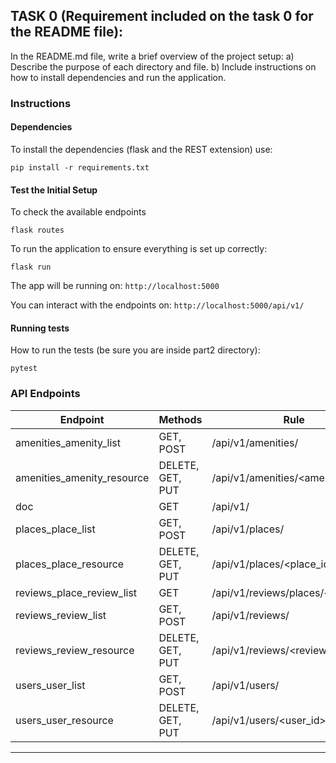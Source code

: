 ## TASK 0 (Requirement included on the task 0 for the README file):
In the README.md file, write a brief overview of the project setup:
a) Describe the purpose of each directory and file.
b) Include instructions on how to install dependencies and run the application.

### Instructions

#### Dependencies
To install the dependencies (flask and the REST extension) use:
```
pip install -r requirements.txt
```

#### Test the Initial Setup

To check the available endpoints
```
flask routes
```

To run the application to ensure everything is set up correctly:
```
flask run
```
The app will be running on: `http://localhost:5000`

You can interact with the endpoints on: `http://localhost:5000/api/v1/`

#### Running tests
How to run the tests (be sure you are inside part2 directory):
```
pytest
```


### API Endpoints

| Endpoint                    | Methods           | Rule                              |
|-----------------------------|-------------------|-----------------------------------|
| amenities_amenity_list      | GET, POST         | /api/v1/amenities/                |
| amenities_amenity_resource  | DELETE, GET, PUT  | /api/v1/amenities/<amenity_id>    |
| doc                         | GET               | /api/v1/                          |
| places_place_list           | GET, POST         | /api/v1/places/                   |
| places_place_resource       | DELETE, GET, PUT  | /api/v1/places/<place_id>         |
| reviews_place_review_list   | GET               | /api/v1/reviews/places/<place_id> |
| reviews_review_list         | GET, POST         | /api/v1/reviews/                  |
| reviews_review_resource     | DELETE, GET, PUT  | /api/v1/reviews/<review_id>       |
| users_user_list             | GET, POST         | /api/v1/users/                    |
| users_user_resource         | DELETE, GET, PUT  | /api/v1/users/<user_id>           |

--------------------------------------------------------------------------
